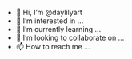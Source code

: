 - 👋 Hi, I’m @daylilyart
- 👀 I’m interested in ...
- 🌱 I’m currently learning ...
- 💞️ I’m looking to collaborate on ...
- 📫 How to reach me ...

<!---
daylilyart/daylilyart is a ✨ special ✨ repository because its `README.md` (this file) appears on your GitHub profile.
You can click the Preview link to take a look at your changes.
--->
